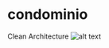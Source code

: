 # condominio
Clean Architecture
![alt text](https://miro.medium.com/max/1400/1*O4pMWCi5kZi20SNOR6V33Q.png)
